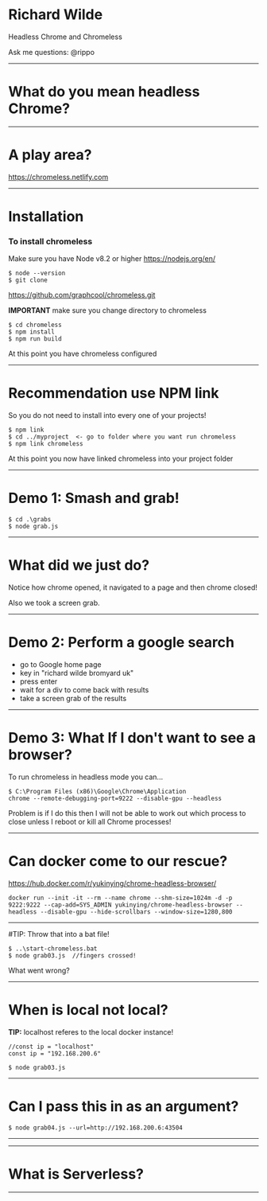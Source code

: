 # Richard Wilde 

Headless Chrome and Chromeless

Ask me questions: @rippo

---

# What do you mean headless Chrome?

---

# A play area?

https://chromeless.netlify.com 

---
# Installation

### To install chromeless
Make sure you have Node v8.2 or higher
https://nodejs.org/en/ 
````
$ node --version
$ git clone 
````

https://github.com/graphcool/chromeless.git

**IMPORTANT** make sure you change directory to chromeless
````
$ cd chromeless
$ npm install
$ npm run build
````
At this point you have chromeless configured

---

# Recommendation use NPM link

So you do not need to install into every one of your projects!


````
$ npm link
$ cd ../myproject  <- go to folder where you want run chromeless
$ npm link chromeless
````

At this point you now have linked chromeless into your project folder

---

# Demo 1: Smash and grab!

````
$ cd .\grabs
$ node grab.js
````

---
# What did we just do?
Notice how chrome opened, it navigated to a page and then chrome closed!

Also we took a screen grab.

---

# Demo 2: Perform a google search

- go to Google home page
- key in "richard wilde bromyard uk"
- press enter
- wait for a div to come back with results
- take a screen grab of the results

---
# Demo 3: What If I don't want to see a browser?

To run chromeless in headless mode you can...
````
$ C:\Program Files (x86)\Google\Chrome\Application
chrome --remote-debugging-port=9222 --disable-gpu --headless
````

Problem is if I do this then I will not be able to work out which process to close unless I reboot or kill all Chrome processes!

---
# Can docker come to our rescue?

https://hub.docker.com/r/yukinying/chrome-headless-browser/

````
docker run --init -it --rm --name chrome --shm-size=1024m -d -p 9222:9222 --cap-add=SYS_ADMIN yukinying/chrome-headless-browser --headless --disable-gpu --hide-scrollbars --window-size=1280,800
````

---
#TIP: Throw that into a bat file!

````
$ ..\start-chromeless.bat
$ node grab03.js  //fingers crossed!
````

What went wrong?

---
# When is local not local?

**TIP:** localhost referes to the local docker instance!

````
//const ip = "localhost"
const ip = "192.168.200.6"
````

````
$ node grab03.js
````

---
# Can I pass this in as an argument?

````
$ node grab04.js --url=http://192.168.200.6:43504
````


---

---

# What is Serverless?

---


